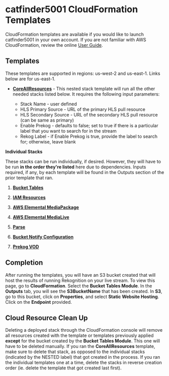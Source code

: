 # catfinder5001 CloudFormation Templates

CloudFormation templates are available if you would like to launch catfinder5001 in your own account. If you are not familiar with AWS CloudFormation, review the online [User Guide](http://docs.aws.amazon.com/AWSCloudFormation/latest/UserGuide/Welcome.html). 


## Templates

These templates are supported in regions: us-west-2 and us-east-1. Links below are for us-east-1.

- [**CoreAllResources**](https://s3.amazonaws.com/rodeolabz-us-east-1/cf5k/CoreAllResources.json) - This nested stack template will run all the other needed stacks listed below. It requires the following input parameters:

    - Stack Name - user defined
    - HLS Primary Source - URL of the primary HLS pull resource
    - HLS Secondary Source - URL of the secondary HLS pull resource (can be same as primary)
    - Enable Prekog - defaults to false; set to true if there is a particular label that you want to search for in the stream
    - Rekog Label - if Enable Prekog is true, provide the label to search for; otherwise, leave blank

**Individual Stacks**

These stacks can be run individually, if desired. However, they will have to be run **in the order they're listed** here due to dependencies. Inputs required, if any, by each template will be found in the Outputs section of the prior template that ran.

1.  [**Bucket Tables**](https://s3.amazonaws.com/rodeolabz-us-east-1/cf5k/BucketTables.json)

2.  [**IAM Resources**](https://s3.amazonaws.com/rodeolabz-us-east-1/cf5k/IAMResources.json)

3. [**AWS Elemental MediaPackage**](https://s3.amazonaws.com/rodeolabz-us-east-1/cf5k/MediaPackageResources.json)

4. [**AWS Elemental MediaLive**](https://s3.amazonaws.com/rodeolabz-us-east-1/cf5k/MediaLiveResources.json)

5. [**Parse**](https://s3.amazonaws.com/rodeolabz-us-east-1/cf5k/Parse.json)

6. [**Bucket Notify Configuration**](https://s3.amazonaws.com/rodeolabz-us-east-1/cf5k/BucketNotifyConfiguration.json)

7. [**Prekog VOD**](https://s3.amazonaws.com/rodeolabz-us-east-1/cf5k/PrekogVOD.json)

## Completion

After running the templates, you will have an S3 bucket created that will host the results of running Rekognition on your live stream. To view this page, go to **CloudFormation**. Select the **Bucket Tables Module**. In the **Outputs** tab, you will see the **S3BucketName** that has been created. In **S3**, go to this bucket, click on **Properties**, and select **Static Website Hosting**. Click on the **Endpoint** provided. 

## Cloud Resource Clean Up

Deleting a deployed stack through the CloudFormation console will remove all resources created with the template or templates previously applied **except** for the bucket created by the **Bucket Tables Module**. This one will have to be deleted manually. If you ran the **CoreAllResources** template, make sure to delete that stack, as opposed to the individual stacks (indicated by the NESTED label) that got created in the process. If you ran the individual templates one at a time, delete the stacks in reverse creation order (ie. delete the template that got created last first).


